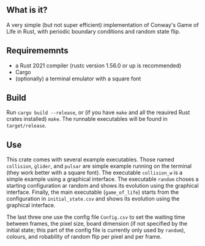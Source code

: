 ## What is it? 

A very simple (but not super efficient) implementation of Conway's Game of Life in Rust, with periodic boundary conditions and random state flip.

## Requirememnts

* a Rust 2021 compiler (rustc version 1.56.0 or up is recommended)
* Cargo
* (optionally) a terminal emulator with a square font

## Build 

Run `cargo build --release`, or (if you have `make` and all the reauired Rust crates installed) `make`. 
The runnable executables will be found in `target/release`.

## Use

This crate comes with several example executables. Those named `collision`, `glider`, and `pulsar` are simple example running on the terminal (they work better with a square font). The executable `collision_w` is a simple example using a graphical interface. The executable `random` choses a starting configuration ar random and shows its evolution using the graphical interface. Finally, the main executable (`game_of_life`) starts from the configuration in `initial_state.csv` and shows its evolution using the graphical interface.

The last three one use the config file `Config.csv` to set the waiting time between frames, the pixel size, board dimension (if not specified by the initial state; this part of the config file is currently only used by `random`), colours, and robability of random flip per pixel and per frame.

